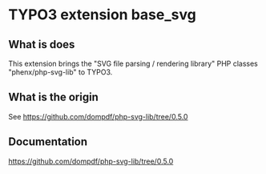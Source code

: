 # TYPO3 extension base_svg

## What is does

This extension brings the "SVG file parsing / rendering library" PHP classes "phenx/php-svg-lib" to TYPO3.

## What is the origin

See https://github.com/dompdf/php-svg-lib/tree/0.5.0

## Documentation

https://github.com/dompdf/php-svg-lib/tree/0.5.0


